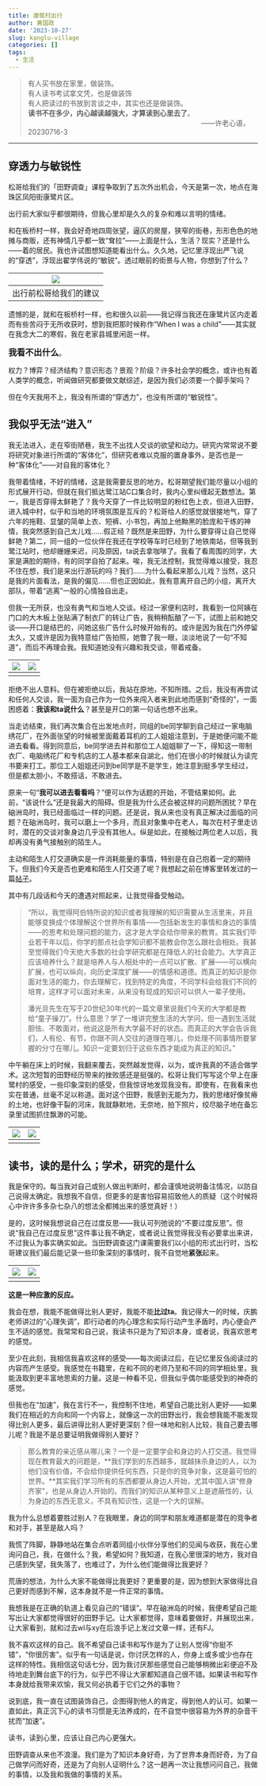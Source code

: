 ```yaml
---
title: 康鹭村出行
author: 黄国政
date: '2023-10-27'
slug: kanglu-village
categories: []
tags:
  - 生活
---
```


<!--more-->

> 有人买书放在家里，做装饰。  
> 有人读书考试拿文凭，也是做装饰  
> 有人把读过的书放到言谈之中，其实也还是做装饰。  
> **读书不在多少，内心越读越强大，才算读到心里去了**。  
>                                                                                         &emsp;&emsp;&emsp;&emsp;&emsp;&emsp;&emsp;&emsp;&emsp;&emsp;&emsp;&emsp;&emsp;&emsp;&emsp;&emsp;&emsp;&emsp;&emsp;&emsp;&emsp;&emsp;&emsp;&emsp;&emsp;——许老心语，20230716-3

---

## 穿透力与敏锐性

松哥给我们的「田野调查」课程争取到了五次外出机会，今天是第一次，地点在海珠区凤阳街康鹭片区。

出行前大家似乎都很期待，但我心里却是久久的复杂和难以言明的情绪。

和在板桥村一样，我会好奇地四周张望，逼仄的房屋，狭窄的街巷，形形色色的地摊与商贩，还有神情几乎都一致“耷拉”——上面是什么，生活？现实？还是什么——着的居民。我也许试图想知道能看出什么。久久地，记忆里浮现出严飞说的“穿透”，浮现出翟学伟说的“敏锐”。透过眼前的街景与人物，你想到了什么？

|![](/images/posts/2023/10/10-27-out-plan.jpg)|
|:-:|
|出行前松哥给我们的建议|

遗憾的是，就和在板桥村一样，也和很久以前——我记得当我还在康鹭片区内走着而有些苦闷于无所收获时，想到我把那时候称作“When I was a child”——其实就在我念大二的寒假，我在老家县城里闲逛一样。

<span style="font-size:17px;">**我看不出什么**</span>。

权力？博弈？经济结构？意识形态？景观？阶级？许多社会学的概念，或许也有着人类学的概念，听闻做研究都要做文献综述，是因为我们必须要一个脚手架吗？

但在今天我用不上，我没有所谓的“穿透力”，也没有所谓的“敏锐性”。

## 我似乎无法“进入”

我无法进入，走在窄街陋巷，我生不出找人交谈的欲望和动力。研究内常常说不要将研究对象进行所谓的“客体化”，但研究者难以克服的置身事外，是否也是一种“客体化”——对自我的客体化？

我带着情绪，不好的情绪，这是我需要反思的地方。松哥期望我们能尽量以小组的形式展开行动，但就在我们抵达鹭江站C口集合时，我内心里纠缠起无数想法。第一，我是否穿得太鲜艳了？我今天穿了一件比较明显的粉红色上衣，但进入田野，进入城中村，似乎和当地的环境氛围是互斥的？松哥给人的感觉就很接地气，穿了六年的拖鞋、显皱的简单上衣、短裤、小书包，再加上他黝黑的脸庞和干练的神情，我突然感到自己太儿戏……假正经？既然是来田野，为什么要穿得让自己觉得鲜艳？第二，同一组的一位伙伴在我还在学校等车时已经到了地铁南站，但等我到鹭江站时，他却姗姗来迟，问及原因，ta说去拿咖啡了。我看了看周围的同学，大家是满脸的期待，有的同学自拍了起来。唉，我无法控制，我觉得难以接受，我忍不住在想，我们是来出行游玩的吗？我们……为什么看起来那么儿戏？当然，这只是我的片面看法，是我的偏见……但也正因如此，我有意离开自己的小组，离开大部队，带着“逃离”一般的心情独自出走。

但我一无所获，也没有勇气和当地人交谈。经过一家便利店时，我看到一位阿姨在门口的大木板上张贴满了制衣厂的转让广告，我稍稍酝酿了一下，试图上前和她交谈——开口是结巴的，问她这些广告什么时候开始有的。或许是因为我在门外停留太久，又或许是因为我特意给广告拍照，她瞥了我一眼，淡淡地说了一句“不知道”，而后不再理会我。我知道她没有兴趣和我交谈，带着戒备。

|![](/images/posts/2023/10/10-27-advertise1.jpg)|![](/images/posts/2023/10/10-27-advertise2.jpg)|
|:-:|:-:|
|||

拒绝不出人意料。但在被拒绝以后，我站在原地，不知所措。之后，我没有再尝试和任何人交谈，我一面为自己作为一位外来闯入者来到此地而感到“奇怪的”，一面困惑着：**我该和ta说什么**？甚至是开口的第一句话也想不出来。

当走访结束，我们再次集合在出发地点时，同组的be同学聊到自己经过一家电脑绣花厂，在外面张望的时候被里面戴着耳机的工人姐姐注意到，于是她便问能不能进去看看。得到同意后，be同学进去并和那位工人姐姐聊了一下，得知这一带制衣厂、电脑绣花厂和专机店的工人基本都来自湖北，他们在很小的时候就认为读完书要来打工。那位工人姐姐还问到be同学是不是学生，她注意到挺多学生经过，但是都太胆小，不敢搭话，不敢进去。

原来一句“**我可以进去看看吗**？”便可以作为话题的开始，不管结果如何。此前，“该说什么”还是我最大的阻碍。但是我为什么还会被这样的问题所困扰？早在硇洲岛时，我已经面临过一样的问题。还是说，我从来也没有真正解决过面临的问题？在硇洲岛时，我可以磨上一个多月，而且对象集中在老人，每次在村子里走访时，潜在的交谈对象身边几乎没有其他人。纵是如此，在接触过两位老人以后，我却再没有勇气接触别的陌生人。

主动和陌生人打交道确实是一件消耗能量的事情，特别是在自己抱着一定的期待下。但我们今天是否也更难和陌生人打交道了呢？我想起之前在博客里转发过的一篇[帖子](https://guozheng.rbind.io/posts/2023/08/real-education/)。

其中有几段话和今天的遭遇对照起来，让我觉得备受触动。

> “所以，我觉得阿伯特所说的知识或者我理解的知识需要从生活里来，并且能够变换成个体理解这个世界所有事情——包括新发生的事情和身边的事情——的思考和处理问题的能力，这才是大学会给你带来的教育。其实我们毕业若干年以后，你学的那点社会学知识都不能教会你怎么跟社会相处。我甚至觉得我们今天绝大多数的社会学研究都是在降低人的社会能力。大学真正应该培养什么？就是培养人与人相处中的一点可以扩散、扩展——可以横向扩展，也可以纵向，向历史深度扩展——的情感和道德。而真正的知识是你面对生活的能力，你去理解它，找到特定的角度，不同学科会给我们不同的培育，这样才可以面对未来，从来没有现成的知识可以供人一辈子使用。
>
> 潘光旦先生在写于20世纪30年代的一篇文章里说我们今天的大学都是教给“童子操刀”。什么意思？学了一堆讲完整生活的大学问，但一遇到生活就胆怯、不敢面对，他说这是所有大学最不好的状态。而真正的大学会告诉我们，人有伦、有节，你跟不同人交往的道理在哪儿，你处理不同事情所要掌握的分寸在哪儿。知识一定要划归于这些东西才能成为真正的知识。”

中午躺在床上的时候，我翻来覆去，突然越发觉得，以为，或许我真的不适合做学术。这次短暂的田野经历带来的挫败感还是挺强的。松哥让我们写写这个早上在康鹭村的感受，一些印象深刻的感受，但我惊讶地发现我没有。即使有，在我看来也实在普通，丝毫不足以称道。面对这个田野，我感到无能为力，我的思绪好像贫瘠的土地，也好像干裂的河床，我就静默地，无奈地，拍下照片，绞尽脑子地在备忘录里试图抓住飘渺的可能。

|![](/images/posts/2023/10/10-27-beiwanglu1.jpg)|![](/images/posts/2023/10/10-27-beiwanglu2.jpg)|
|:-:|:-:|
|||

## 读书，读的是什么；学术，研究的是什么

我是保守的。每当我对自己或别人做出判断时，都会谨慎地说明备注情况，以防自己说得太确定。我想我不自信，但更多的是害怕容易招致他人的质疑（这个时候将心中许许多多杂七杂八的想法全都摊出来的感觉真好！）

是的，这时候我想说自己在过度反思——我认可列弛说的“不要过度反思”。但说“我自己在过度反思”这件事让我不确定，或者说让我觉得我没有必要拿出来讲，不过我认为事实确实如此。当田野调查这门课需要我们以小组的形式出行时，当松哥建议我们最后能记录一些印象深刻的事情时，我不自觉地**紧张**起来。

|![](/images/posts/2023/10/10-27-advise1.jpg)|![](/images/posts/2023/10/10-27-advise2.jpg)|
|:-:|:-:|
|||

**这是一种应激的反应。**

我会在想，我能不能做得比别人更好，我能不能**比过ta**。我记得大一的时候，庆鹏老师讲过的“心理失调”，即行动者的内心理念和实际行动产生矛盾时，内心便会产生不适的感觉。我常常和自己说，我读书只是为了知识本身，或者说，我喜欢思考的感觉。

至少在此刻，我相信我喜欢这样的感受——每次阅读过后，在记忆里反刍阅读过的内容而产生感受。我感觉在书籍里，在和不同的老师乃至和不同的同学相处里，我能汲取到更丰富地思索的力量。这是一种看不见，但我似乎偶尔能感受到的神奇的感觉。

但我也在“加速”，我在言行不一，我控制不住地，希望自己能比别人更好——如果我们在相近的方向和同一个内容上，就像这一次的田野出行，我会想我能不能发现得比别人更多，最后讲得比别人更好更深刻？但一味地和别人比较，我自己要去哪儿呢？我是不是总要证明我做得别人要好？

> 那么教育的亲近感从哪儿来？一个是一定要学会和身边的人打交道。我觉得现在教育最大的问题是，**我们学到的东西越多，就越抹杀身边的人，以为他们没有价值，不会给你提供任何东西，只是你的竞争对象，这是最可怕的世界。**其实我们学习所有的东西都要从身边人开始，尤其中国人讲“修身齐家”，也是从身边人开始的。而我们的知识从某种意义上是遮蔽性的，认为身边的东西无意义，不具有知识性，这是一个大的误解。

我为什么总想着要胜过别人？在我眼里，身边的同学和朋友难道都是潜在的竞争者和对手，甚至是敌人吗？

我慌了阵脚，静静地站在集合点听着同组小伙伴分享他们的见闻与收获，我在心里询问自己，我，在做什么？我，希望如何？我知道，在我心里很深的地方，我对自己感到失望，我失落了，也难过了，为什么他们能做得比我更好？

荒唐的想法，为什么大家不能做得比我更好？更重要的是，因为想到大家做得比自己更好而感到不解，这本身就不是一件正常的事情。

我想我是在正确的轨道上看见自己的“错误”。早在硇洲岛的时候，我便希望自己能写出让大家都觉得很好的田野手记。让大家都觉得，意味着要做好，并展现出来，让大家看到，就和过去wl与xy在后浪手记上发过文章一样，还有FJ。

我不喜欢这样的自己。我不希望自己读书和写作是为了让别人觉得“你挺不错”，“你很厉害”。似乎有一句话是说，你讨厌怎样的人，你身上或多或少也存在这样的特性。我相信这句话七分，因为我讨厌那些感觉自己能够稍微出彩便迫不及待地走到舞台底下的行为，似乎巴不得让大家都知道自己很不错。如果读书和写作本身就给我带来欢愉，我又何必执着于它们之外的事物？

说到底，我一直在试图装饰自己，企图得到他人的肯定，得到他人的认可。如果一直如此，真正沉下心的读书习惯是无法养成的，在不自觉中很容易为外界的杂音干扰而“加速”。

读书，读到心里，应该让自己内心更强大。

田野调查从来也不浪漫。我们是为了知识本身好奇，为了世界本身而好奇，为了自己做学问而好奇，还是为了向别人证明什么？这一趟再一次让我想问问自己，我做的事情，以及我和我做的事情的关系。